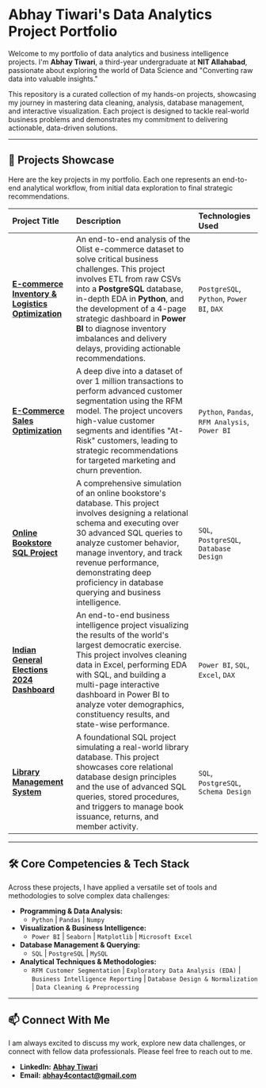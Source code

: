 # Abhay Tiwari's Data Analytics Project Portfolio

Welcome to my portfolio of data analytics and business intelligence projects. I'm **Abhay Tiwari**, a third-year undergraduate at **NIT Allahabad**, passionate about exploring the world of Data Science and "Converting raw data into valuable insights."

This repository is a curated collection of my hands-on projects, showcasing my journey in mastering data cleaning, analysis, database management, and interactive visualization. Each project is designed to tackle real-world business problems and demonstrates my commitment to delivering actionable, data-driven solutions.

---

## 🚀 Projects Showcase

Here are the key projects in my portfolio. Each one represents an end-to-end analytical workflow, from initial data exploration to final strategic recommendations.

| Project Title                                                                                    | Description                                                                                                                                                                                                                                                                                                                                                                                            | Technologies Used                                |
| :----------------------------------------------------------------------------------------------- | :--------------------------------------------------------------------------------------------------------------------------------------------------------------------------------------------------------------------------------------------------------------------------------------------------------------------------------------------------------------------------------------------------------- | :----------------------------------------------- |
| **[E-commerce Inventory & Logistics Optimization](./E-Commerce-Inventory-Logistics-Project/)** | An end-to-end analysis of the Olist e-commerce dataset to solve critical business challenges. This project involves ETL from raw CSVs into a **PostgreSQL** database, in-depth EDA in **Python**, and the development of a 4-page strategic dashboard in **Power BI** to diagnose inventory imbalances and delivery delays, providing actionable recommendations. | `PostgreSQL`, `Python`, `Power BI`, `DAX`        |
| **[E-Commerce Sales Optimization](./E-Commerce-Sales-Optimization/)** | A deep dive into a dataset of over 1 million transactions to perform advanced customer segmentation using the RFM model. The project uncovers high-value customer segments and identifies "At-Risk" customers, leading to strategic recommendations for targeted marketing and churn prevention.                                                                                                                   | `Python`, `Pandas`, `RFM Analysis`, `Power BI`   |
| **[Online Bookstore SQL Project](./Online-Bookstore-SQL-Project/)** | A comprehensive simulation of an online bookstore's database. This project involves designing a relational schema and executing over 30 advanced SQL queries to analyze customer behavior, manage inventory, and track revenue performance, demonstrating deep proficiency in database querying and business intelligence.                                                                                             | `SQL`, `PostgreSQL`, `Database Design`           |
| **[Indian General Elections 2024 Dashboard](./Indian-General-Election-2024-PowerBI-Project/)** | An end-to-end business intelligence project visualizing the results of the world's largest democratic exercise. This project involves cleaning data in Excel, performing EDA with SQL, and building a multi-page interactive dashboard in Power BI to analyze voter demographics, constituency results, and state-wise performance.                                                                           | `Power BI`, `SQL`, `Excel`, `DAX`                |
| **[Library Management System](./Library-Management-System-SQL-Project/)** | A foundational SQL project simulating a real-world library database. This project showcases core relational database design principles and the use of advanced SQL queries, stored procedures, and triggers to manage book issuance, returns, and member activity.                                                                                                                                                 | `SQL`, `PostgreSQL`, `Schema Design`           |

---

## 🛠️ Core Competencies & Tech Stack

Across these projects, I have applied a versatile set of tools and methodologies to solve complex data challenges:

-   **Programming & Data Analysis:**
    -   `Python` | `Pandas` | `Numpy`
-   **Visualization & Business Intelligence:**
    -   `Power BI` | `Seaborn` | `Matplotlib` | `Microsoft Excel` 
-   **Database Management & Querying:**
    -   `SQL` | `PostgreSQL` | `MySQL`
-   **Analytical Techniques & Methodologies:**
    -   `RFM Customer Segmentation` | `Exploratory Data Analysis (EDA)` | `Business Intelligence Reporting` | `Database Design & Normalization` | `Data Cleaning & Preprocessing`

---

## 📫 Connect With Me

I am always excited to discuss my work, explore new data challenges, or connect with fellow data professionals. Please feel free to reach out to me.

-   **LinkedIn:** [**Abhay Tiwari**](https://www.linkedin.com/in/thekushak/)
-   **Email:** [**abhay4contact@gmail.com**](mailto:abhay4contact@gmail.com)
